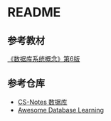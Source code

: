 # README

## 参考教材

[《数据库系统概念》第6版](https://book.douban.com/subject/10548379/)

## 参考仓库

- [CS-Notes 数据库](https://cyc2018.github.io/CS-Notes/#/notes/%E6%95%B0%E6%8D%AE%E5%BA%93%E7%B3%BB%E7%BB%9F%E5%8E%9F%E7%90%86)
- [Awesome Database Learning](https://github.com/pingcap/awesome-database-learning)